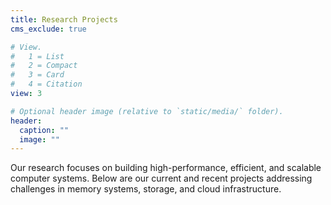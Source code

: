 ```yaml
---
title: Research Projects
cms_exclude: true

# View.
#   1 = List
#   2 = Compact
#   3 = Card
#   4 = Citation
view: 3

# Optional header image (relative to `static/media/` folder).
header:
  caption: ""
  image: ""
---
```


Our research focuses on building high-performance, efficient, and scalable computer systems. Below are our current and recent projects addressing challenges in memory systems, storage, and cloud infrastructure.